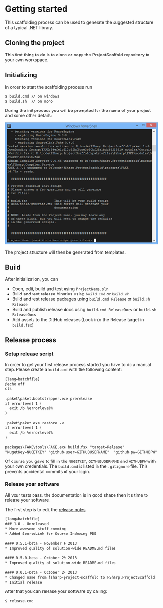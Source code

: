 # Getting started

This scaffolding process can be used to generate the suggested structure of a typical .NET library.

## Cloning the project

This first thing to do is to clone or copy the ProjectScaffold repository to your own workspace.

## Initializing

In order to start the scaffolding process run 

    $ build.cmd // on windows
    $ build.sh  // on mono

During the init process you will be prompted for the name of your project and some other details: 

![alt text](img/init-script.png "Init script asking for project details")

The project structure will then be generated from templates.

## Build 

After initialization, you can 

- Open, edit, build and test using ``ProjectName.sln``
- Build and test release binaries using ``build.cmd`` or ``build.sh `` 
- Build and test release packages using ``build.cmd Release`` or ``build.sh Release`` 
- Build and publish release docs using ``build.cmd ReleaseDocs`` or ``build.sh ReleaseDocs``
- Add assets to the GitHub releases (Look into the Release target in ``build.fsx``) 
 
## Release process

### Setup release script
 
In order to get your first release process started you have to do a manual step. Please create a `build.cmd` with the following content:

    [lang=batchfile]
    @echo off
    cls
    
    .paket\paket.bootstrapper.exe prerelease
    if errorlevel 1 (
      exit /b %errorlevel%
    )
    
    .paket\paket.exe restore -v
    if errorlevel 1 (
      exit /b %errorlevel%
    )
    
    packages\FAKE\tools\FAKE.exe build.fsx "target=Release" "NugetKey=NUGETKEY" "github-user=GITHUBUSERNAME"  "github-pw=GITHUBPW"
    
Of course you gave to fill in the ``NUGETKEY``, ``GITHUBUSERNAME`` and ``GITHUBPW`` with your own credentials.
The `build.cmd` is listed in the `.gitignore` file. This prevents accidental commits of your login.

### Release your software

All your tests pass, the documentation is in good shape then it's time to release your software.

The first step is to edit the [release notes](https://github.com/fsprojects/ProjectScaffold/blob/master/RELEASE_NOTES.md) 

    [lang=batchfile]
    ### 1.0 - Unreleased
    * More awesome stuff comming
    * Added SourceLink for Source Indexing PDB
    
    #### 0.5.1-beta - November 6 2013
    * Improved quality of solution-wide README.md files
     
    #### 0.5.0-beta - October 29 2013
    * Improved quality of solution-wide README.md files
    
    #### 0.0.1-beta - October 24 2013
    * Changed name from fsharp-project-scaffold to FSharp.ProjectScaffold
    * Initial release


After that you can release your software by calling:
 
    $ release.cmd